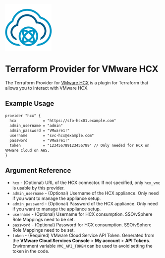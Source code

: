 <img src="https://raw.githubusercontent.com/vmware/terraform-provider-hcx/main/docs/images/icon-color.svg" alt="VMware HCX" width="150">

# Terraform Provider for VMware HCX

The Terraform Provider for [VMware HCX][product-documentation] is a plugin for Terraform that allows you to
interact with VMware HCX.

## Example Usage

```hcl
provider "hcx" {
  hcx            = "https://sfo-hcx01.example.com"
  admin_username = "admin"
  admin_password = "VMware1!"
  username       = "svc-hcx@example.com"
  password       = "VMware1!"
  token          = "123456789123456789" // Only needed for HCX on VMware Cloud on AWS.
}
```

## Argument Reference

* `hcx` - (Optional) URL of the HCX connector. If not specified, only `hcx_vmc` is usable by this provider.
* `admin_username` - (Optional) Username of the HCX appliance. Only need if you want to manage the appliance setup.
* `admin_password` - (Optional) Password of the HCX appliance. Only need if you want to manage the appliance setup.
* `username` - (Optional) Username for HCX consumption. SSO/vSphere Role Mappings need to be set.
* `password` - (Optional) Password for HCX consumption. SSO/vSphere Role Mappings need to be set.
* `token` - (Required) VMware Cloud Service API Token. Generated from the **VMware Cloud Services Console** > **My account** > **API Tokens**. Environment variable `VMC_API_TOKEN` can be used to avoid setting the token in the code.

[product-documentation]: https://techdocs.broadcom.com/us/en/vmware-cis/hcx.html
